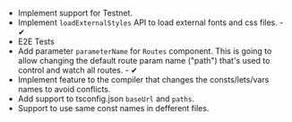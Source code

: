 - Implement support for Testnet.
- Implement `loadExternalStyles` API to load external fonts and css files. - ✔
- E2E Tests
- Add parameter `parameterName` for `Routes` component. This is going to allow changing the default route param name ("path") that's used to control and watch all routes. - ✔
- Implement feature to the compiler that changes the consts/lets/vars names to avoid conflicts.
- Add support to tsconfig.json `baseUrl` and `paths`.
- Support to use same const names in defferent files.

